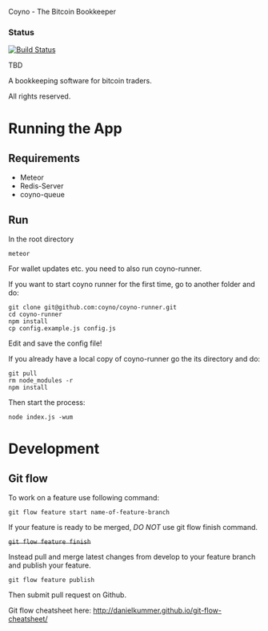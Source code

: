 Coyno - The Bitcoin Bookkeeper


### Status
[![Build Status](https://api.travis-ci.com/coyno/coyno.svg?token=1hmYcmiyeZnWxKt7Gzzv)](https://api.travis-ci.com/coyno/coyno.svg?token=1hmYcmiyeZnWxKt7Gzzv)

TBD

A bookkeeping software for bitcoin traders.

All rights reserved.

# Running the App


## Requirements

* Meteor
* Redis-Server
* coyno-queue

## Run

In the root directory

```
meteor
```

For wallet updates etc. you need to also run coyno-runner.

If you want to start coyno runner for the first time, go to another folder and do:
```
git clone git@github.com:coyno/coyno-runner.git
cd coyno-runner
npm install
cp config.example.js config.js
```
Edit and save the config file!

If you already have a local copy of coyno-runner go the its directory and do:

```
git pull
rm node_modules -r
npm install
```
Then start the process:
```
node index.js -wum
```

# Development

## Git flow

To work on a feature use following command:
```
git flow feature start name-of-feature-branch
```

If your feature is ready to be merged, *DO NOT* use git flow finish command. 

~~```git flow feature finish```~~

Instead pull and merge latest changes from develop to your feature branch and publish your feature.

```
git flow feature publish 
```

Then submit pull request on Github.

Git flow cheatsheet here: http://danielkummer.github.io/git-flow-cheatsheet/

